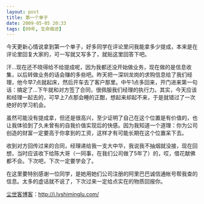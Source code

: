 ```yaml
---
layout: post
title: 第一个单子
date: 2009-05-05 20:33
tags: [09年, 生命痕迹]
---
```

今天更新心情说拿到第一个单子，好多同学在评论里问我能拿多少提成，本来是在评论里回复大家的，可一写就又写多了，就贴这里回答下吧。

汗…现在还不晓得给不给提成呢，因为我都还没开始做业务，现在做的是信息收集，以后转做业务的话会赚的多些吧。昨天把一深圳龙岗的求购信息给了我们经理，他今早7点就起床，然后开车去了客户那里。中午1点多回来，开门进来第一句话：搞定了…下午就和对方签了合同，很佩服我们经理的执行力。其实，今天应该和经理一起去的，可早上7点那会睡的正酣，想起来却起不来，于是就错过了一次绝好的学习机会。

虽然可能没有提成拿，但还是很高兴，至少证明了自己在这个位置是有价值的，也让我体验到了久未曾有的自我价值实现后的快感。因为我知道一个道理：你为公司创造的财富一定要高于你拿到的工资，这样才有可能长期在这个位置呆下去。

收到对方回传过来的合同，经理递给我一支大中华，我说我不抽烟就没接，现在回想，当时应该收下给陈大哥（一同事，在我们公司做了5年了）的，哎，借花献佛都不会。下次吧，下次一定要学会了。

在这里要特别感谢一位同学，是她用她们公司注册的阿里巴巴诚信通帐号帮我查的信息。太多的虚话就不说了，下次过来一定给点实在的物质回报你。

<a href="http://i.lvshiminglu.com/">尘世客博客</a>：<a href="http://i.lvshiminglu.com/">http://i.lvshiminglu.com/</a>

